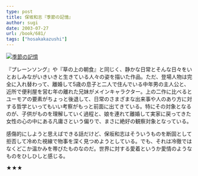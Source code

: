 ```yaml
---
type: post
title: 保坂和志『季節の記憶』
author: sugi
date: 2003-07-27
url: /book/681/
tags: ["hosakakazushi"]
---
```

<a href="http://www.amazon.co.jp/exec/obidos/ASIN/4122034973/chezsugi-22/ref=nosim/" onclick="_gaq.push(['_trackEvent', 'outbound-article', 'http://www.amazon.co.jp/exec/obidos/ASIN/4122034973/chezsugi-22/ref=nosim/', '']);" name="amazletlink" target="_blank"><img src="http://i1.wp.com/ec2.images-amazon.com/images/I/51WSQT0SA6L.SL160.jpg?w=660" alt="季節の記憶" class="alignleft" data-recalc-dims="1" /></a>

『プレーンソング』や『草の上の朝食』と同じく、静かな日常とそんな日々をいとおしみながいきいきと生きている人々の姿を描いた作品。ただ、登場人物は完全に入れ替わって、離婚して5歳の息子と二人で住んでいる中年男の主人公と、近所で便利屋を営む年の離れた兄妹がメインキャラクター。上の二作に比べるとユーモアの要素がちょっと後退して、日常のさまざまな出来事や人のあり方に対する哲学といってもいい考察がもっと前面に出てきている。特にその対象となるのが、子供がものを理解していく過程と、娘を連れて離婚して実家に戻ってきた女性の心の中にある凡庸さという偏りで、まさに絶好の観察対象となっている。

感傷的にしようと思えばできる話だけど、保坂和志はそういうものを断固として拒否して冷めた視線で物事を深く見つめようとしている。でも、それは冷徹ではなくどこか温かみを帯びたものなのだ。世界に対する愛着というか愛情のようなものをひしひしと感じる。

★★★
